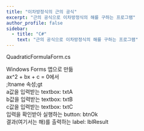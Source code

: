 ```yaml
---
title: "이차방정식의 근의 공식"
excerpt: "근의 공식으로 이차방정식의 해를 구하는 프로그램"
author_profile: false
sidebar:
  - title: "C#"
    text: "근의 공식으로 이차방정식의 해를 구하는 프로그램"
---
```


QuadraticFormulaForm.cs
<script src="https://gist.github.com/nyj001012/34b182a0810ead13af3d6b557f522bd6.js"></script>

Windows Forms 앱으로 만듦 <br>
ax^2 + bx + c = 0에서 <br>
;ltname 속성;gt <br>
a값을 입력받는 textbox: txtA <br>
b값을 입력받는 textbox: txtB <br>
c값을 입력받는 textbox: txtC <br>
입력을 확인받아 실행하는 button: btnOk <br>
결과(여기서는 해)를 출력하는 label: lblResult <br>
